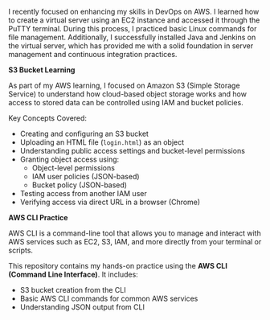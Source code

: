 I recently focused on enhancing my skills in DevOps on AWS. I learned how to create a virtual server using an EC2 instance and accessed it through the PuTTY terminal. During this process, I practiced basic Linux commands for file management. Additionally, I successfully installed Java and Jenkins on the virtual server, which has provided me with a solid foundation in server management and continuous integration practices.

**S3 Bucket Learning**

As part of my AWS learning, I focused on Amazon S3 (Simple Storage Service) to understand how cloud-based object storage works and how access to stored data can be controlled using IAM and bucket policies.

Key Concepts Covered:
- Creating and configuring an S3 bucket
- Uploading an HTML file (`login.html`) as an object
- Understanding public access settings and bucket-level permissions
- Granting object access using:
  - Object-level permissions
  - IAM user policies (JSON-based)
  - Bucket policy (JSON-based)
- Testing access from another IAM user
- Verifying access via direct URL in a browser (Chrome)





**AWS CLI Practice**

AWS CLI is a command-line tool that allows you to manage and interact with AWS services such as EC2, S3, IAM, and more directly from your terminal or scripts.

This repository contains my hands-on practice using the **AWS CLI (Command Line Interface)**. It includes:
- S3 bucket creation from the CLI
- Basic AWS CLI commands for common AWS services
- Understanding JSON output from CLI

